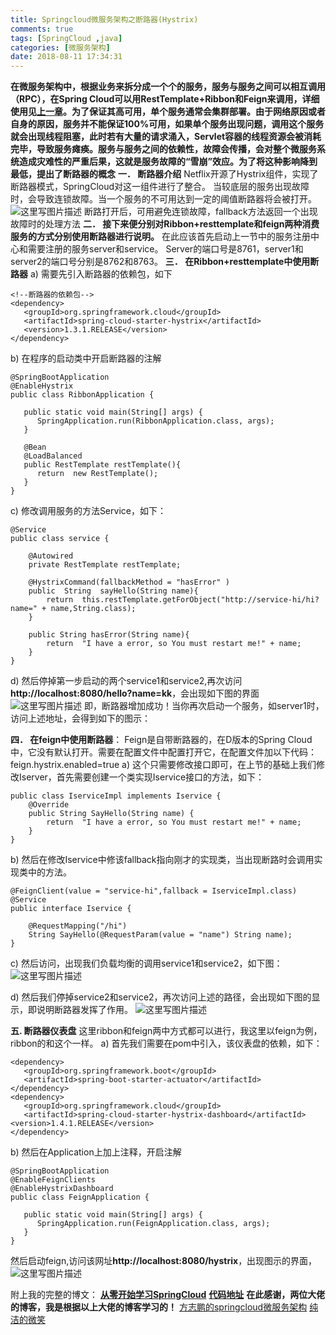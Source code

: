 ```yaml
---
title: Springcloud微服务架构之断路器(Hystrix)
comments: true
tags: [SpringCloud ,java]
categories: [微服务架构]
date: 2018-08-11 17:34:31
---
```

**在微服务架构中，根据业务来拆分成一个个的服务，服务与服务之间可以相互调用（RPC），在Spring Cloud可以用RestTemplate+Ribbon和Feign来调用，详细使用见[上一章](https://blog.csdn.net/zhaokk_git/article/details/80256356)。为了保证其高可用，单个服务通常会集群部署。由于网络原因或者自身的原因，服务并不能保证100%可用，如果单个服务出现问题，调用这个服务就会出现线程阻塞，此时若有大量的请求涌入，Servlet容器的线程资源会被消耗完毕，导致服务瘫痪。服务与服务之间的依赖性，故障会传播，会对整个微服务系统造成灾难性的严重后果，这就是服务故障的“雪崩”效应。为了将这种影响降到最低，提出了断路器的概念**
**一．	断路器介绍**
Netflix开源了Hystrix组件，实现了断路器模式，SpringCloud对这一组件进行了整合。
当较底层的服务出现故障时，会导致连锁故障。当一个服务的不可用达到一定的阈值断路器将会被打开。
![这里写图片描述](https://img-blog.csdn.net/20180510151201743?watermark/2/text/aHR0cHM6Ly9ibG9nLmNzZG4ubmV0L3poYW9ra19naXQ=/font/5a6L5L2T/fontsize/400/fill/I0JBQkFCMA==/dissolve/70)
断路打开后，可用避免连锁故障，fallback方法返回一个出现故障时的处理方法
**二．	接下来便分别对Ribbon+resttemplate和feign两种消费服务的方式分别使用断路器进行说明。**
在此应该首先启动上一节中的服务注册中心和需要注册的服务server和service。
Server的端口号是8761，server1和server2的端口号分别是8762和8763。
**三．	在Ribbon+resttemplate中使用断路器**
a)	需要先引入断路器的依赖包，如下

```
<!--断路器的依赖包-->
<dependency>
   <groupId>org.springframework.cloud</groupId>
   <artifactId>spring-cloud-starter-hystrix</artifactId>
   <version>1.3.1.RELEASE</version>
</dependency>
```

b)	在程序的启动类中开启断路器的注解
 

```
@SpringBootApplication
@EnableHystrix
public class RibbonApplication {

   public static void main(String[] args) {
      SpringApplication.run(RibbonApplication.class, args);
   }

   @Bean
   @LoadBalanced
   public RestTemplate restTemplate(){
      return  new RestTemplate();
   }
}
```

c)	修改调用服务的方法Service，如下：

```
@Service
public class service {

    @Autowired
    private RestTemplate restTemplate;

    @HystrixCommand(fallbackMethod = "hasError" )
    public  String  sayHello(String name){
        return  this.restTemplate.getForObject("http://service-hi/hi?name=" + name,String.class);
    }

    public String hasError(String name){
        return  "I have a error, so You must restart me!" + name;
    }
}
```

d)	然后停掉第一步启动的两个service1和service2,再次访问**http://localhost:8080/hello?name=kk**，会出现如下图的界面
 ![这里写图片描述](https://img-blog.csdn.net/20180510145048845?watermark/2/text/aHR0cHM6Ly9ibG9nLmNzZG4ubmV0L3poYW9ra19naXQ=/font/5a6L5L2T/fontsize/400/fill/I0JBQkFCMA==/dissolve/70)
即，断路器增加成功！当你再次启动一个服务，如server1时，访问上述地址，会得到如下的图示：
 

**四．	在feign中使用断路器**：
Feign是自带断路器的，在D版本的Spring Cloud中，它没有默认打开。需要在配置文件中配置打开它，在配置文件加以下代码：
feign.hystrix.enabled=true
a)	这个只需要修改接口即可，在上节的基础上我们修改Iserver，首先需要创建一个类实现Iservice接口的方法，如下：

```
public class IserviceImpl implements Iservice {
    @Override
    public String SayHello(String name) {
        return  "I have a error, so You must restart me!" + name;
    }
}
```

b)	然后在修改Iservice中修该fallback指向刚才的实现类，当出现断路时会调用实现类中的方法。

```
@FeignClient(value = "service-hi",fallback = IserviceImpl.class)
@Service
public interface Iservice {

    @RequestMapping("/hi")
    String SayHello(@RequestParam(value = "name") String name);
}
```

c)	然后访问，出现我们负载均衡的调用service1和service2，如下图：
![这里写图片描述](https://img-blog.csdn.net/20180510150843425?watermark/2/text/aHR0cHM6Ly9ibG9nLmNzZG4ubmV0L3poYW9ra19naXQ=/font/5a6L5L2T/fontsize/400/fill/I0JBQkFCMA==/dissolve/70)
 
d)	然后我们停掉service2和service2，再次访问上述的路径，会出现如下图的显示，即说明断路器发挥了作用。
![这里写图片描述](https://img-blog.csdn.net/20180510150923308?watermark/2/text/aHR0cHM6Ly9ibG9nLmNzZG4ubmV0L3poYW9ra19naXQ=/font/5a6L5L2T/fontsize/400/fill/I0JBQkFCMA==/dissolve/70)
 
**五.  断路器仪表盘**
	这里ribbon和feign两中方式都可以进行，我这里以feign为例，ribbon的和这个一样。
a)	首先我们需要在pom中引入，该仪表盘的依赖，如下：
```
<dependency>
   <groupId>org.springframework.boot</groupId>
   <artifactId>spring-boot-starter-actuator</artifactId>
</dependency>
<dependency>
   <groupId>org.springframework.cloud</groupId>
   <artifactId>spring-cloud-starter-hystrix-dashboard</artifactId>
<version>1.4.1.RELEASE</version>
</dependency>
```

b)	然后在Application上加上注释，开启注解

```
@SpringBootApplication
@EnableFeignClients
@EnableHystrixDashboard
public class FeignApplication {

   public static void main(String[] args) {
      SpringApplication.run(FeignApplication.class, args);
   }
}
```

然后启动feign,访问该网址**http://localhost:8080/hystrix**，出现图示的界面，
 ![这里写图片描述](https://img-blog.csdn.net/20180510150940272?watermark/2/text/aHR0cHM6Ly9ibG9nLmNzZG4ubmV0L3poYW9ra19naXQ=/font/5a6L5L2T/fontsize/400/fill/I0JBQkFCMA==/dissolve/70)
	
附上我的完整的博文：
**[从零开始学习SpringCloud](https://blog.csdn.net/zhaokk_git/article/details/80228420)** 
**[代码地址](https://github.com/zhaokuankuan/springcloud/tree/master/springcloud)**
**在此感谢，两位大佬的博客，我是根据以上大佬的博客学习的！**
[方志鹏的springcloud微服务架构](https://blog.csdn.net/forezp/article/details/70148833)
[纯洁的微笑](http://www.ityouknow.com/spring-cloud.html)



	
